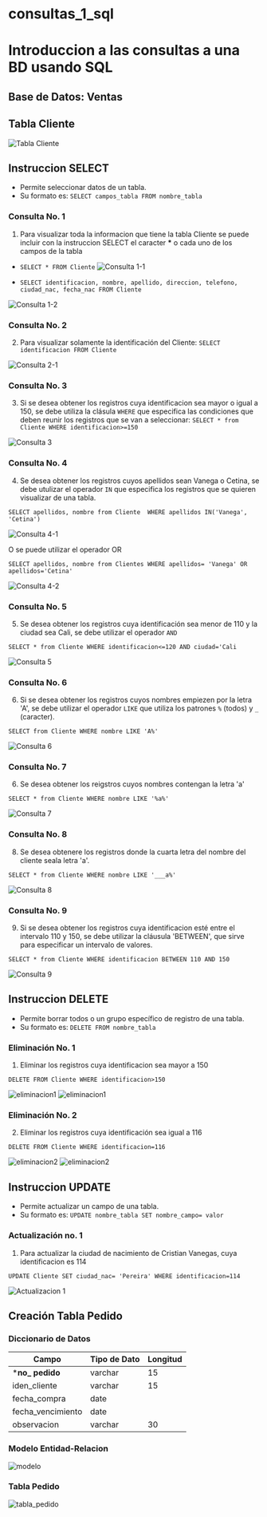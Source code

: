 # consultas_1_sql
#  Introduccion a las consultas a una BD usando SQL

## Base de Datos: Ventas
## Tabla Cliente

![Tabla Cliente](tabla_cliente.png "Tabla Cliente")

## Instruccion SELECT
- Permite seleccionar datos de un tabla.
- Su formato es: `SELECT campos_tabla FROM nombre_tabla`

### Consulta No. 1
1. Para visualizar toda la informacion que tiene la tabla Cliente se puede incluir con la instruccion SELECT el caracter **\*** o cada uno de los campos de la tabla

- `SELECT * FROM Cliente`
![Consulta 1-1](consulta1_1.png "Consulta 1-1")

- `SELECT identificacion, nombre, apellido, direccion, telefono, ciudad_nac, fecha_nac FROM Cliente`

![Consulta 1-2](consulta1_2.png "Consulta 1-2")


### Consulta No. 2

2. Para visualizar solamente la identificación del Cliente: `SELECT identificacion FROM Cliente`

![Consulta 2-1](consulta2_1.png "Consulta 2-1")

### Consulta No. 3
3. Si se desea obtener los registros cuya identificacion sea mayor o igual a 150, se debe utiliza la clásula `WHERE` que especifica las condiciones que deben reunir los registros que se van a seleccionar: `SELECT * from Cliente WHERE identificacion>=150`


![Consulta 3](consulta3.png "Consulta 3")

###  Consulta No. 4
4. Se desea obtener los registros cuyos apellidos sean Vanega o Cetina, se debe utulizar el operador `IN` que especifica los registros que se quieren  visualizar de una tabla.

`SELECT apellidos, nombre from Cliente  WHERE apellidos IN('Vanega', 'Cetina')`

![Consulta 4-1](consulta4_1.png "Consulta 4-1")


O se puede utilizar el operador OR

`SELECT apellidos, nombre from Clientes WHERE apellidos= 'Vanega' OR apellidos='Cetina'`

![Consulta 4-2](consulta4_2.png "Consulta 4-2")



###  Consulta No. 5
5. Se desea obtener los registros cuya identificación sea menor de 110 y la ciudad sea Cali, se debe utilizar el operador `AND`

`SELECT * from Cliente WHERE identificacion<=120 AND ciudad='Cali`

![Consulta 5](consulta5.png "Consulta 5")


###  Consulta No. 6
6. Si se desea obtener los registros cuyos nombres empiezen por la letra 'A', se debe utilizar el operador `LIKE` que utiliza los patrones `%` (todos) y `_` (caracter).

`SELECT from Cliente WHERE nombre LIKE 'A%'`

![Consulta 6](consulta6.png "Consulta 6")

###  Consulta No. 7
6. Se desea obtener los reigstros cuyos nombres contengan la letra 'a'


`SELECT * from Cliente WHERE nombre LIKE '%a%'`

![Consulta 7](consulta7.png "Consulta 7")

### Consulta No. 8

8. Se desea obtenere los registros donde la cuarta letra del nombre del cliente seala letra 'a'.

`SELECT * from Cliente WHERE nombre LIKE '___a%'`

![Consulta 8](consulta8.png "Consulta 8")


### Consulta No. 9

9. Si se desea obtener los registros cuya identificacion  esté entre el intervalo 110 y 150, se debe utilizar la cláusula 'BETWEEN', que sirve para especificar un intervalo de valores.

`SELECT * from Cliente WHERE identificacion BETWEEN 110 AND 150`

![Consulta 9](consulta9.png "Consulta 9")

## Instruccion DELETE
- Permite borrar todos o un grupo específico de registro de una tabla.
- Su formato es: `DELETE FROM nombre_tabla`

### Eliminación No. 1

1. Eliminar los registros cuya identificacion sea mayor a 150

`DELETE FROM Cliente WHERE identificacion>150`

![eliminacion1](eliminacion1.png "eliminacion1")
![eliminacion1](eliminacion1-1.png "eliminacion1")


### Eliminación No. 2

2. Eliminar los registros cuya identificación sea igual a 116

`DELETE FROM Cliente WHERE identificacion=116`

![eliminacion2](eliminacion2-1.png "eliminacion2")
![eliminacion2](eliminacion2-2.png "eliminacion2")



## Instruccion UPDATE
- Permite actualizar un campo de una tabla.
- Su formato es: `UPDATE nombre_tabla SET nombre_campo= valor`

### Actualización no. 1

1. Para actualizar la ciudad de nacimiento de Cristian Vanegas, cuya identificacion es 114

`UPDATE Cliente SET ciudad_nac= 'Pereira' WHERE identificacion=114`

![Actualizacion 1](actualizacion1.png "Actualizacion 1")



## Creación Tabla Pedido
### Diccionario de Datos
|Campo|Tipo de Dato|Longitud|
|-----|------------|--------|
|***no_ pedido**|varchar|15|
|iden_cliente|varchar|15|
|fecha_compra|date||
|fecha_vencimiento|date||
|observacion|varchar|30|


### Modelo Entidad-Relacion

![modelo](modelo.png "modelo")


### Tabla Pedido
![tabla_pedido](tabla_pedido.png "tabla_pedido")
